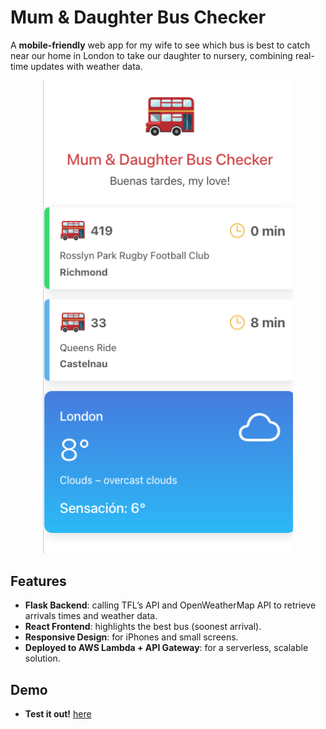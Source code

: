 # Mum & Daughter Bus Checker 

A **mobile-friendly** web app for my wife to see which bus is best to catch near our home in London to take our daughter to nursery, combining real-time updates with weather data.

<p align="center">
  <img src="assets/Screenshot.png"
       alt="Screenshot of the Web App"
       width="400" />
</p>

## Features

- **Flask Backend**: calling TFL’s API and OpenWeatherMap API to retrieve arrivals times and weather data.
- **React Frontend**: highlights the best bus (soonest arrival).
- **Responsive Design**: for iPhones and small screens.
- **Deployed to AWS Lambda + API Gateway**: for a serverless, scalable solution.

## Demo

- **Test it out!** [here](https://d5u2us17egi17.cloudfront.net/)




